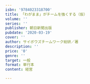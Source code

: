 ```yaml
---
isbn: '9784023318700'
title: 「わがまま」がチームを強くする（仮）
volume: ''
series: ''
publisher: 朝日新聞出版
pubdate: '2020-03-19'
cover: ''
author: サイボウズチームワーク総研／著
description: ''
price: '0'
genre: ''
target: 一般
format: 単行本
content: 経営

---
```

